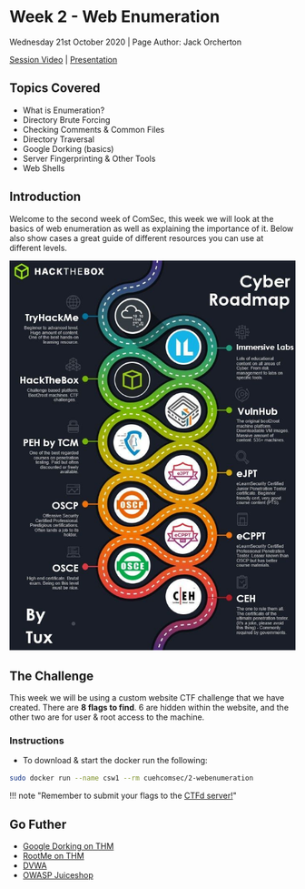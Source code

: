 # Week 2 - Web Enumeration
Wednesday 21st October 2020 | Page Author: Jack Orcherton

[Session Video](https://www.twitch.tv/videos/779063041) | [Presentation](webEnumeration.pdf)

## Topics Covered
- What is Enumeration?
- Directory Brute Forcing
- Checking Comments & Common Files
- Directory Traversal
- Google Dorking (basics)
- Server Fingerprinting & Other Tools
- Web Shells

## Introduction
Welcome to the second week of ComSec, this week we will look at the basics of web enumeration as well as explaining the importance of it. Below also show cases a great guide of different resources you can use at different levels.

![Cyber Security Learning Roadmap](img/roadmap.png)

## The Challenge
This week we will be using a custom website CTF challenge that we have created. There are **8 flags to find**. 6 are hidden within the website, and the other two are for user & root access to the machine.
### Instructions
- To download & start the docker run the following:
```bash
sudo docker run --name csw1 --rm cuehcomsec/2-webenumeration
```

!!! note "Remember to submit your flags to the [CTFd server!](https://cueh-comsec.ctfd.io/)"

## Go Futher
- [Google Dorking on THM](https://tryhackme.com/room/googledorking)
- [RootMe on THM](https://tryhackme.com/room/rrootme)
- [DVWA](http://www.dvwa.co.uk/)
- [OWASP Juiceshop](https://owasp.org/www-project-juice-shop/)